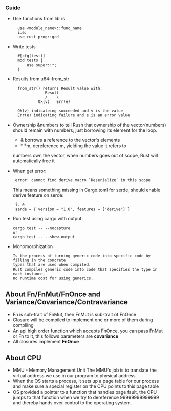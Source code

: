 ### Guide
- Use functions from lib.rs
        
        use <module_name>::func_name
        i.e:
        use rust_prog::gcd
 
- Write tests
        
        #[cfg(test)]
        mod tests {
            use super::*;
        }

- Results from u64::from_str
        
        from_str() returns Result value with:
                    Result
                    /    \
                 Ok(v)   Err(e)

        Ok(v) indicateing succeeded and v is the value
        Err(e) indicating failure and e is an error value
- Ownership
  &numbers to tell Rush that ownership of the vector(numbers) should remain
  with numbers; just borrowing its element for the loop.
  - &   borrows a reference to the vector's elements
  - \*   *m, dereference m, yielding the value it refers to

  numbers own the vector, when numbers goes out of scope, Rust will automatically free it

- When get error:
  
       error: cannot find derive macro `Deserialize` in this scope

  This means something missing in Cargo.toml for serde, should enable derive feature on serde:

       i. e
       serde = { version = "1.0", features = ["derive"] }

- Run test using cargo with output:

      cargo test -- --nocapture
      or
      cargo test -- --show-output

- Monomorphization 
      
      Is the process of turning generic code into specific code by filling in the concrete
      types that are used when compiled.
      Rust compiles generic code into code that specifies the type in each instance,
      no runtime cost for using generics.


## About Fn/FnMut/FnOnce and Variance/Covariance/Contravariance

- Fn is sub-trait of FnMut, then FnMut is sub-trait of FnOnce
- Closure will be compiled to implement one or more of them during compiling
- An api high order function which accepts FnOnce, you can pass FnMut or Fn to it, 
  this follows parameters are **covariance**
- All closures implement **FnOnce**

## About CPU

- MMU - Memory Management Unit
        The MMU's job is to translate the virtual address we use in our program to physical address
- When the OS starts a process, it sets up a page table for our process and make sure a special register on the CPU points to this page table
- OS provided a pointer to a function that handles page fault, the CPU jumps to that function when we try to dereference 99999999999999 and thereby hands over control to the operating system.